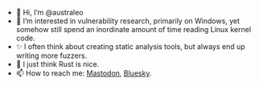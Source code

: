 - 👋 Hi, I’m @australeo
- 👀 I’m interested in vulnerability research, primarily on Windows, yet somehow still spend an inordinate amount of time reading Linux kernel code.
- ✨ I often think about creating static analysis tools, but always end up writing more fuzzers.
- 🦀 I just think Rust is nice.
- 📫 How to reach me: <a rel="me" href="https://infosec.exchange/@australeo">Mastodon</a>, <a rel="me" href="https://bsky.app/profile/australeo.executable.page">Bluesky</a>.

<!---
australeo/australeo is a ✨ special ✨ repository because its `README.md` (this file) appears on your GitHub profile.
You can click the Preview link to take a look at your changes.
--->
